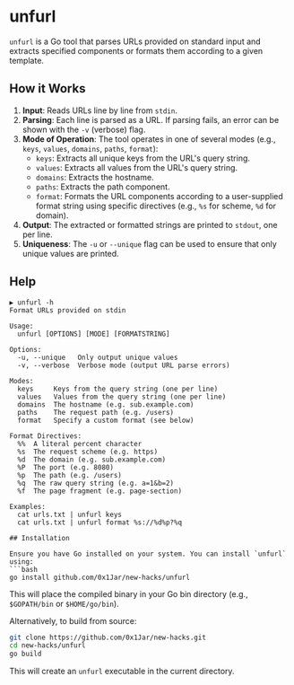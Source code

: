 # unfurl

`unfurl` is a Go tool that parses URLs provided on standard input and extracts specified components or formats them according to a given template.

## How it Works

1.  **Input**: Reads URLs line by line from `stdin`.
2.  **Parsing**: Each line is parsed as a URL. If parsing fails, an error can be shown with the `-v` (verbose) flag.
3.  **Mode of Operation**: The tool operates in one of several modes (e.g., `keys`, `values`, `domains`, `paths`, `format`):
    *   `keys`: Extracts all unique keys from the URL's query string.
    *   `values`: Extracts all values from the URL's query string.
    *   `domains`: Extracts the hostname.
    *   `paths`: Extracts the path component.
    *   `format`: Formats the URL components according to a user-supplied format string using specific directives (e.g., `%s` for scheme, `%d` for domain).
4.  **Output**: The extracted or formatted strings are printed to `stdout`, one per line.
5.  **Uniqueness**: The `-u` or `--unique` flag can be used to ensure that only unique values are printed.

## Help

```
▶ unfurl -h
Format URLs provided on stdin

Usage:
  unfurl [OPTIONS] [MODE] [FORMATSTRING]

Options:
  -u, --unique   Only output unique values
  -v, --verbose  Verbose mode (output URL parse errors)

Modes:
  keys     Keys from the query string (one per line)
  values   Values from the query string (one per line)
  domains  The hostname (e.g. sub.example.com)
  paths    The request path (e.g. /users)
  format   Specify a custom format (see below)

Format Directives:
  %%  A literal percent character
  %s  The request scheme (e.g. https)
  %d  The domain (e.g. sub.example.com)
  %P  The port (e.g. 8080)
  %p  The path (e.g. /users)
  %q  The raw query string (e.g. a=1&b=2)
  %f  The page fragment (e.g. page-section)

Examples:
  cat urls.txt | unfurl keys
  cat urls.txt | unfurl format %s://%d%p?%q

## Installation

Ensure you have Go installed on your system. You can install `unfurl` using:
```bash
go install github.com/0x1Jar/new-hacks/unfurl
```
This will place the compiled binary in your Go bin directory (e.g., `$GOPATH/bin` or `$HOME/go/bin`).

Alternatively, to build from source:
```bash
git clone https://github.com/0x1Jar/new-hacks.git
cd new-hacks/unfurl
go build
```
This will create an `unfurl` executable in the current directory.

